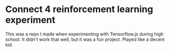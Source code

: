# Connect 4 reinforcement learning experiment

This was a repo I made when experimenting with Tensorflow.js during high school. It didn't work that well, but it was a fun project. Played like a decent kid.
